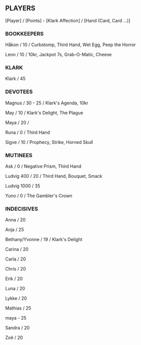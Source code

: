 ## PLAYERS

[Player] / [Points] - [Klark Affection] / [Hand (Card, Card ...)]


### BOOKKEEPERS

Håkon / 10 / Curbstomp, Third Hand, Wet Egg, Peep the Horror 

Leon / 10 / 10kr, Jackpot 7s, Grab-O-Matic, Cheese


### KLARK

Klark / 45 


### DEVOTEES 

Magnus / 30 - 25 / Klark's Agenda, 10kr

May / 10 / Klark's Delight, The Plague

Maya / 20 / 

Runa / 0 / Third Hand 

Sigve / 10 / Prophecy, Strike, Horned Skull 


### MUTINEES 

Ask / 0 / Negative Prism, Third Hand

Ludvig 400 / 20 / Third Hand, Bouquet, Smack 

Ludvig 1000 / 35

Yuno / 0 / The Gambler's Crown 


### INDECISIVES 

Anna / 20

Anja / 25

Bethany/Yvonne / 19 / Klark's Delight

Carina / 20

Carla / 20

Chris / 20

Erik / 20

Luna / 20

Lykke / 20

Mathias / 25

maya - 25

Sandra / 20

Zoë / 20
